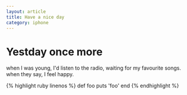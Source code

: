 ```yaml
---
layout: article
title: Have a nice day
category: iphone
---
```

# Yestday once more
when I was young, I'd listen to the radio, waiting for my favourite songs.
when they say, I feel happy.

{% highlight ruby linenos %}
def foo
  puts 'foo'
end
{% endhighlight %}
